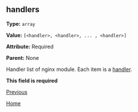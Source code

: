 handlers
----------

**Type:** `array`

**Value:** `[<handler>, <handler>, ... , <handler>]`

**Attribute:** Required

**Parent:** None

Handler list of nginx module. Each item is a [handler](handler.md).  

**This field is required**  

[Previous](../ngx_wizard.md)

[Home](../../index.md)